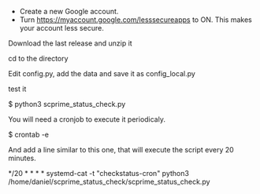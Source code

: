 - Create a new Google account.
- Turn https://myaccount.google.com/lesssecureapps to ON. This makes your account less secure.

Download the last release and unzip it

cd to the directory

Edit config.py, add the data and save it as config_local.py

test it 

$ python3 scprime_status_check.py

You will need a cronjob to execute it periodicaly.

$ crontab -e

And add a line similar to this one, that will execute the script every 20 minutes.

*/20 * * * * systemd-cat -t "checkstatus-cron" python3 /home/daniel/scprime_status_check/scprime_status_check.py